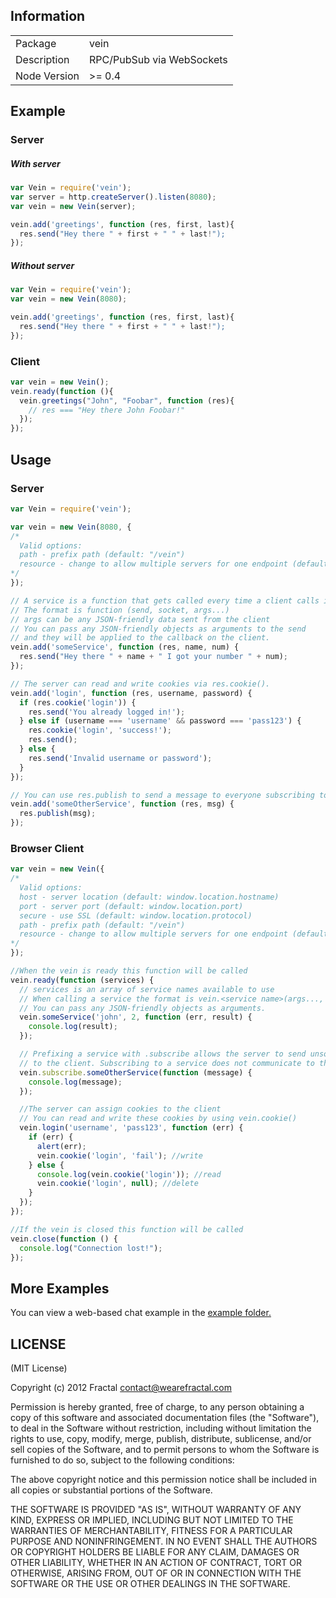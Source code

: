 ## Information

<table>
<tr>
<td>Package</td><td>vein</td>
</tr>
<tr>
<td>Description</td>
<td>RPC/PubSub via WebSockets</td>
</tr>
<tr>
<td>Node Version</td>
<td>>= 0.4</td>
</tr>
</table>

## Example

### Server

##### With server

```javascript
var Vein = require('vein');
var server = http.createServer().listen(8080);
var vein = new Vein(server);

vein.add('greetings', function (res, first, last){
  res.send("Hey there " + first + " " + last!");
});
```

##### Without server

```javascript
var Vein = require('vein');
var vein = new Vein(8080);

vein.add('greetings', function (res, first, last){
  res.send("Hey there " + first + " " + last!");
});
```

### Client

```javascript
var vein = new Vein();
vein.ready(function (){
  vein.greetings("John", "Foobar", function (res){
    // res === "Hey there John Foobar!"
  });
});
```

## Usage

### Server
```javascript
var Vein = require('vein');

var vein = new Vein(8080, {
/*
  Valid options:
  path - prefix path (default: "/vein")
  resource - change to allow multiple servers for one endpoint (default: "default")
*/
});

// A service is a function that gets called every time a client calls it
// The format is function (send, socket, args...)
// args can be any JSON-friendly data sent from the client
// You can pass any JSON-friendly objects as arguments to the send
// and they will be applied to the callback on the client.
vein.add('someService', function (res, name, num) {
  res.send("Hey there " + name + " I got your number " + num);
});

// The server can read and write cookies via res.cookie().
vein.add('login', function (res, username, password) {
  if (res.cookie('login')) {
    res.send('You already logged in!');
  } else if (username === 'username' && password === 'pass123') {
    res.cookie('login', 'success!');
    res.send();
  } else {
    res.send('Invalid username or password');
  }
});

// You can use res.publish to send a message to everyone subscribing to a service
vein.add('someOtherService', function (res, msg) {
  res.publish(msg);
});
```

### Browser Client

```javascript
var vein = new Vein({
/*
  Valid options:
  host - server location (default: window.location.hostname)
  port - server port (default: window.location.port)
  secure - use SSL (default: window.location.protocol)
  path - prefix path (default: "/vein")
  resource - change to allow multiple servers for one endpoint (default: "default")
*/
});

//When the vein is ready this function will be called
vein.ready(function (services) {
  // services is an array of service names available to use
  // When calling a service the format is vein.<service name>(args..., callback)
  // You can pass any JSON-friendly objects as arguments.
  vein.someService('john', 2, function (err, result) {
    console.log(result);
  });

  // Prefixing a service with .subscribe allows the server to send unsolicited messages
  // to the client. Subscribing to a service does not communicate to the server in any way.
  vein.subscribe.someOtherService(function (message) {
    console.log(message);
  });

  //The server can assign cookies to the client
  // You can read and write these cookies by using vein.cookie()
  vein.login('username', 'pass123', function (err) {
    if (err) {
      alert(err);
      vein.cookie('login', 'fail'); //write
    } else {
      console.log(vein.cookie('login')); //read
      vein.cookie('login', null); //delete
    }
  });
});

//If the vein is closed this function will be called
vein.close(function () {
  console.log("Connection lost!");
});
```

## More Examples

You can view a web-based chat example in the [example folder.](https://github.com/wearefractal/vein/tree/master/examples)

## LICENSE

(MIT License)

Copyright (c) 2012 Fractal <contact@wearefractal.com>

Permission is hereby granted, free of charge, to any person obtaining
a copy of this software and associated documentation files (the
"Software"), to deal in the Software without restriction, including
without limitation the rights to use, copy, modify, merge, publish,
distribute, sublicense, and/or sell copies of the Software, and to
permit persons to whom the Software is furnished to do so, subject to
the following conditions:

The above copyright notice and this permission notice shall be
included in all copies or substantial portions of the Software.

THE SOFTWARE IS PROVIDED "AS IS", WITHOUT WARRANTY OF ANY KIND,
EXPRESS OR IMPLIED, INCLUDING BUT NOT LIMITED TO THE WARRANTIES OF
MERCHANTABILITY, FITNESS FOR A PARTICULAR PURPOSE AND
NONINFRINGEMENT. IN NO EVENT SHALL THE AUTHORS OR COPYRIGHT HOLDERS BE
LIABLE FOR ANY CLAIM, DAMAGES OR OTHER LIABILITY, WHETHER IN AN ACTION
OF CONTRACT, TORT OR OTHERWISE, ARISING FROM, OUT OF OR IN CONNECTION
WITH THE SOFTWARE OR THE USE OR OTHER DEALINGS IN THE SOFTWARE.
